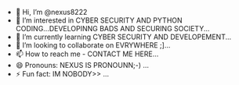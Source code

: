 - 👋 Hi, I’m @nexus8222
- 👀 I’m interested in CYBER SECURITY AND PYTHON CODING...DEVELOPINNG BADS AND SECURING SOCIETY...
- 🌱 I’m currently learning  CYBER SECURITY AND DEVELOPEMENT...
- 💞️ I’m looking to collaborate on EVRYWHERE  ;]...
- 📫 How to reach me - CONTACT ME HERE...
- 😄 Pronouns: NEXUS IS PRONOUNN;-) ...
- ⚡ Fun fact: IM NOBODY>> ...

<!---
nexus8222/nexus8222 is a ✨ special ✨ repository because its `README.md` (this file) appears on your GitHub profile.
You can click the Preview link to take a look at your changes.
--->
